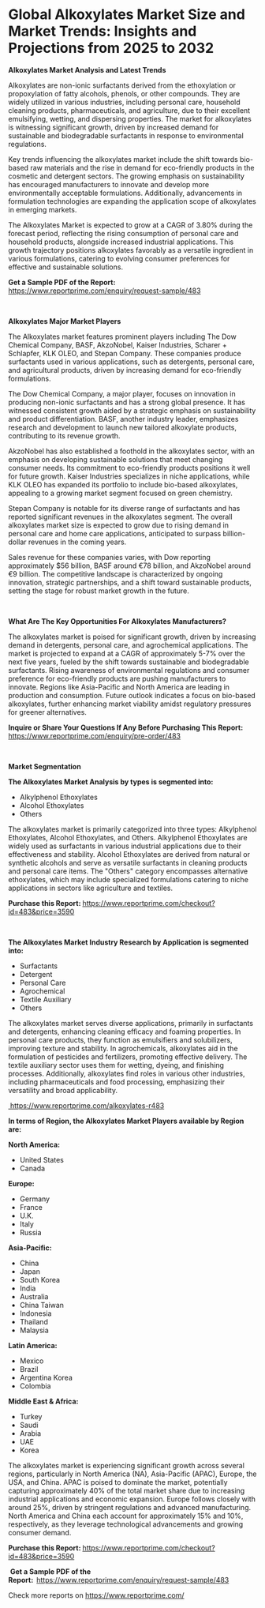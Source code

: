 <p><h1>Global Alkoxylates Market Size and Market Trends: Insights and Projections from 2025 to 2032</h1></p><p><strong>Alkoxylates Market Analysis and Latest Trends</strong></p>
<p><p>Alkoxylates are non-ionic surfactants derived from the ethoxylation or propoxylation of fatty alcohols, phenols, or other compounds. They are widely utilized in various industries, including personal care, household cleaning products, pharmaceuticals, and agriculture, due to their excellent emulsifying, wetting, and dispersing properties. The market for alkoxylates is witnessing significant growth, driven by increased demand for sustainable and biodegradable surfactants in response to environmental regulations.</p><p>Key trends influencing the alkoxylates market include the shift towards bio-based raw materials and the rise in demand for eco-friendly products in the cosmetic and detergent sectors. The growing emphasis on sustainability has encouraged manufacturers to innovate and develop more environmentally acceptable formulations. Additionally, advancements in formulation technologies are expanding the application scope of alkoxylates in emerging markets.</p><p>The Alkoxylates Market is expected to grow at a CAGR of 3.80% during the forecast period, reflecting the rising consumption of personal care and household products, alongside increased industrial applications. This growth trajectory positions alkoxylates favorably as a versatile ingredient in various formulations, catering to evolving consumer preferences for effective and sustainable solutions.</p></p>
<p><strong>Get a Sample PDF of the Report:&nbsp;</strong> <a href="https://www.reportprime.com/enquiry/request-sample/483?utm_campaign=3364&utm_medium=2&utm_source=Github&utm_content=ia&utm_term=18032025&utm_id=alkoxylates">https://www.reportprime.com/enquiry/request-sample/483</a></p>
<p>&nbsp;</p>
<p><strong>Alkoxylates Major Market Players</strong></p>
<p><p>The Alkoxylates market features prominent players including The Dow Chemical Company, BASF, AkzoNobel, Kaiser Industries, Scharer + Schlapfer, KLK OLEO, and Stepan Company. These companies produce surfactants used in various applications, such as detergents, personal care, and agricultural products, driven by increasing demand for eco-friendly formulations.</p><p>The Dow Chemical Company, a major player, focuses on innovation in producing non-ionic surfactants and has a strong global presence. It has witnessed consistent growth aided by a strategic emphasis on sustainability and product differentiation. BASF, another industry leader, emphasizes research and development to launch new tailored alkoxylate products, contributing to its revenue growth.</p><p>AkzoNobel has also established a foothold in the alkoxylates sector, with an emphasis on developing sustainable solutions that meet changing consumer needs. Its commitment to eco-friendly products positions it well for future growth. Kaiser Industries specializes in niche applications, while KLK OLEO has expanded its portfolio to include bio-based alkoxylates, appealing to a growing market segment focused on green chemistry.</p><p>Stepan Company is notable for its diverse range of surfactants and has reported significant revenues in the alkoxylates segment. The overall alkoxylates market size is expected to grow due to rising demand in personal care and home care applications, anticipated to surpass billion-dollar revenues in the coming years.</p><p>Sales revenue for these companies varies, with Dow reporting approximately $56 billion, BASF around €78 billion, and AkzoNobel around €9 billion. The competitive landscape is characterized by ongoing innovation, strategic partnerships, and a shift toward sustainable products, setting the stage for robust market growth in the future.</p></p>
<p>&nbsp;</p>
<p><strong>What Are The Key Opportunities For Alkoxylates Manufacturers?</strong></p>
<p><p>The alkoxylates market is poised for significant growth, driven by increasing demand in detergents, personal care, and agrochemical applications. The market is projected to expand at a CAGR of approximately 5-7% over the next five years, fueled by the shift towards sustainable and biodegradable surfactants. Rising awareness of environmental regulations and consumer preference for eco-friendly products are pushing manufacturers to innovate. Regions like Asia-Pacific and North America are leading in production and consumption. Future outlook indicates a focus on bio-based alkoxylates, further enhancing market viability amidst regulatory pressures for greener alternatives.</p></p>
<p><strong>Inquire or Share Your Questions If Any Before Purchasing This Report:</strong> <a href="https://www.reportprime.com/enquiry/pre-order/483?utm_campaign=3364&utm_medium=2&utm_source=Github&utm_content=ia&utm_term=18032025&utm_id=alkoxylates">https://www.reportprime.com/enquiry/pre-order/483</a></p>
<p>&nbsp;</p>
<p><strong>Market Segmentation</strong></p>
<p><strong>The Alkoxylates Market Analysis by types is segmented into:</strong></p>
<p><ul><li>Alkylphenol Ethoxylates</li><li>Alcohol Ethoxylates</li><li>Others</li></ul></p>
<p><p>The alkoxylates market is primarily categorized into three types: Alkylphenol Ethoxylates, Alcohol Ethoxylates, and Others. Alkylphenol Ethoxylates are widely used as surfactants in various industrial applications due to their effectiveness and stability. Alcohol Ethoxylates are derived from natural or synthetic alcohols and serve as versatile surfactants in cleaning products and personal care items. The "Others" category encompasses alternative ethoxylates, which may include specialized formulations catering to niche applications in sectors like agriculture and textiles.</p></p>
<p><strong>Purchase this Report:&nbsp;</strong><a href="https://www.reportprime.com/checkout?id=483&price=3590&utm_campaign=3364&utm_medium=2&utm_source=Github&utm_content=ia&utm_term=18032025&utm_id=alkoxylates">https://www.reportprime.com/checkout?id=483&price=3590</a></p>
<p>&nbsp;</p>
<p><strong>The Alkoxylates Market Industry Research by Application is segmented into:</strong></p>
<p><ul><li>Surfactants</li><li>Detergent</li><li>Personal Care</li><li>Agrochemical</li><li>Textile Auxiliary</li><li>Others</li></ul></p>
<p><p>The alkoxylates market serves diverse applications, primarily in surfactants and detergents, enhancing cleaning efficacy and foaming properties. In personal care products, they function as emulsifiers and solubilizers, improving texture and stability. In agrochemicals, alkoxylates aid in the formulation of pesticides and fertilizers, promoting effective delivery. The textile auxiliary sector uses them for wetting, dyeing, and finishing processes. Additionally, alkoxylates find roles in various other industries, including pharmaceuticals and food processing, emphasizing their versatility and broad applicability.</p></p>
<p><a href="https://www.reportprime.com/alkoxylates-r483?utm_campaign=3364&utm_medium=2&utm_source=Github&utm_content=ia&utm_term=18032025&utm_id=alkoxylates">&nbsp;https://www.reportprime.com/alkoxylates-r483</a></p>
<p><strong>In terms of Region, the Alkoxylates Market Players available by Region are:</strong></p>
<p>
    <p> <strong> North America: </strong>
        <ul>
            <li>United States</li>
            <li>Canada</li>
        </ul>
        </p> 
    <p> <strong> Europe: </strong>
        <ul>
            <li>Germany</li>
            <li>France</li>
            <li>U.K.</li>
            <li>Italy</li>
            <li>Russia</li>
        </ul>
        </p> 
    <p> <strong> Asia-Pacific: </strong>
        <ul>
            <li>China</li>
            <li>Japan</li>
            <li>South Korea</li>
            <li>India</li>
            <li>Australia</li>
            <li>China Taiwan</li>
            <li>Indonesia</li>
            <li>Thailand</li>
            <li>Malaysia</li>
        </ul>
        </p> 
    <p> <strong> Latin America: </strong>
        <ul>
            <li>Mexico</li>
            <li>Brazil</li>
            <li>Argentina Korea</li>
            <li>Colombia</li>
        </ul>
        </p> 
    <p> <strong> Middle East & Africa: </strong>
        <ul>
            <li>Turkey</li>
            <li>Saudi</li>
            <li>Arabia</li>
            <li>UAE</li>
            <li>Korea</li>
        </ul>
    </p>
    </p>
<p><p>The alkoxylates market is experiencing significant growth across several regions, particularly in North America (NA), Asia-Pacific (APAC), Europe, the USA, and China. APAC is poised to dominate the market, potentially capturing approximately 40% of the total market share due to increasing industrial applications and economic expansion. Europe follows closely with around 25%, driven by stringent regulations and advanced manufacturing. North America and China each account for approximately 15% and 10%, respectively, as they leverage technological advancements and growing consumer demand.</p></p>
<p><strong>Purchase this Report: </strong><a href="https://www.reportprime.com/checkout?id=483&price=3590&utm_campaign=3364&utm_medium=2&utm_source=Github&utm_content=ia&utm_term=18032025&utm_id=alkoxylates">https://www.reportprime.com/checkout?id=483&price=3590</a></p>
<p>&nbsp;<strong>Get a Sample PDF of the Report:&nbsp;&nbsp;</strong><a href="https://www.reportprime.com/enquiry/request-sample/483?utm_campaign=3364&utm_medium=2&utm_source=Github&utm_content=ia&utm_term=18032025&utm_id=alkoxylates">https://www.reportprime.com/enquiry/request-sample/483</a></p>
<p><strong></strong></p>
<p>Check more reports on <a href="https://www.reportprime.com/?utm_campaign=3364&utm_medium=2&utm_source=Github&utm_content=ia&utm_term=18032025&utm_id=alkoxylates">https://www.reportprime.com/</a></p>